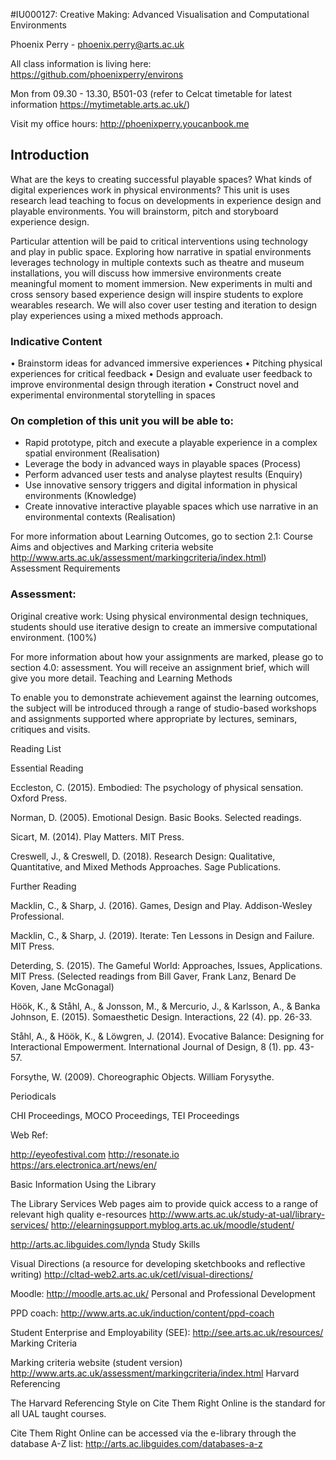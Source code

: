 
#IU000127: Creative Making: Advanced Visualisation and Computational Environments

Phoenix Perry - phoenix.perry@arts.ac.uk

All class information is living here: https://github.com/phoenixperry/environs

Mon from 09.30 - 13.30, B501-03 (refer to Celcat timetable for latest information https://mytimetable.arts.ac.uk/)

Visit my office hours: http://phoenixperry.youcanbook.me 

 
## Introduction  

What are the keys to creating successful playable spaces?  What kinds of digital experiences work in physical environments? This unit is uses research lead teaching to focus on developments in experience design and playable environments. You will brainstorm, pitch and storyboard experience design. 

Particular attention will be paid to critical interventions using technology and play in public space. Exploring how narrative in spatial environments leverages technology in multiple contexts such as theatre and museum installations, you will discuss how immersive environments create meaningful moment to moment immersion. New experiments in multi and cross sensory based experience design will inspire students to explore wearables research. We will also cover user testing and iteration to design play experiences using a mixed methods approach.

### Indicative Content 

•    Brainstorm ideas for advanced immersive experiences
•    Pitching physical experiences for critical feedback
•    Design and evaluate user feedback to improve environmental design through iteration
•    Construct novel and experimental environmental storytelling in spaces

### On completion of this unit you will be able to:

* Rapid prototype, pitch and execute a playable experience in a complex spatial environment (Realisation)
* Leverage the body in advanced ways in playable spaces (Process)
* Perform advanced user tests and analyse playtest results (Enquiry)
* Use innovative sensory triggers and digital information in physical environments (Knowledge)
* Create innovative interactive playable spaces which use narrative in an environmental contexts (Realisation)

For more information about Learning Outcomes, go to section 2.1: Course Aims and objectives and Marking criteria website http://www.arts.ac.uk/assessment/markingcriteria/index.html)     
Assessment Requirements

### Assessment: 
Original creative work: Using physical environmental design techniques, students should use iterative design to create an immersive computational environment. (100%)

 
For more information about how your assignments are marked, please go to section 4.0: assessment. You will receive an assignment brief, which will give you more detail.
Teaching and Learning Methods

To enable you to demonstrate achievement against the learning outcomes, the subject will be introduced through a range of studio-based workshops and assignments supported where appropriate by lectures, seminars, critiques and visits.

Reading List

Essential Reading


Eccleston, C. (2015). Embodied: The psychology of physical sensation. Oxford Press.

Norman, D. (2005). Emotional Design. Basic Books. Selected readings.

Sicart, M. (2014). Play Matters. MIT Press.

Creswell, J., & Creswell, D. (2018). Research Design: Qualitative, Quantitative, and Mixed Methods Approaches. Sage Publications.
 
Further Reading


Macklin, C., & Sharp, J. (2016). Games, Design and Play. Addison-Wesley Professional.

Macklin, C., & Sharp, J. (2019). Iterate: Ten Lessons in Design and Failure. MIT Press.

Deterding, S. (2015). The Gameful World: Approaches, Issues, Applications. MIT Press. (Selected readings from Bill Gaver, Frank Lanz, Benard De Koven, Jane McGonagal)

Höök, K., & Ståhl, A., & Jonsson, M., & Mercurio, J., & Karlsson, A., & Banka Johnson, E. (2015). Somaesthetic Design. Interactions, 22 (4). pp. 26-33.

Ståhl, A., & Höök, K., & Löwgren, J. (2014). Evocative Balance: Designing for Interactional Empowerment. International Journal of Design, 8 (1). pp. 43-57.

Forsythe, W. (2009). Choreographic Objects. William Forysythe.

Periodicals

CHI  Proceedings, MOCO Proceedings, TEI Proceedings
 
Web Ref:

http://eyeofestival.com
http://resonate.io
https://ars.electronica.art/news/en/


Basic Information 
Using the Library 

The Library Services Web pages aim to provide quick access to a range of relevant high quality e-resources http://www.arts.ac.uk/study-at-ual/library-services/ http://elearningsupport.myblog.arts.ac.uk/moodle/student/ 

http://arts.ac.libguides.com/lynda 
Study Skills

Visual Directions (a resource for developing sketchbooks and reflective writing)  http://cltad-web2.arts.ac.uk/cetl/visual-directions/ 

Moodle: http://moodle.arts.ac.uk/
Personal and Professional Development 

PPD coach: http://www.arts.ac.uk/induction/content/ppd-coach 

Student Enterprise and Employability (SEE): http://see.arts.ac.uk/resources/
Marking Criteria

Marking criteria website (student version) http://www.arts.ac.uk/assessment/markingcriteria/index.html
Harvard Referencing

The Harvard Referencing Style on Cite Them Right Online is the standard for all UAL taught courses. 

Cite Them Right Online can be accessed via the e-library through the database A-Z list: http://arts.ac.libguides.com/databases-a-z
